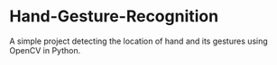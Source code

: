 # Hand-Gesture-Recognition
A simple project detecting the location of hand and its gestures using OpenCV in Python.
